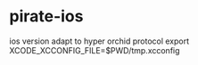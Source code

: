 # pirate-ios
ios version adapt to hyper orchid protocol
export XCODE_XCCONFIG_FILE=$PWD/tmp.xcconfig